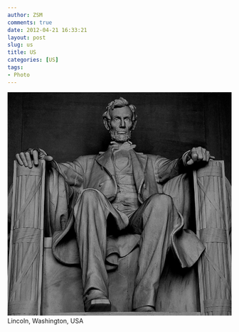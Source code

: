 ```yaml
---
author: ZSM
comments: true
date: 2012-04-21 16:33:21
layout: post
slug: us
title: US
categories: [US]
tags:
- Photo
---
```

![US](/public/thumb/us6.jpg)
Lincoln, Washington, USA